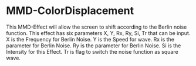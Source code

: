 # MMD-ColorDisplacement
This MMD-Effect will allow the screen to shift according to the Berlin noise function.
This effect has six parameters X, Y, Rx, Ry, Si, Tr that can be input.
X is the Frequency for Berlin Noise.
Y is the Speed for wave.
Rx is the parameter for Berlin Noise.
Ry is the parameter for Berlin Noise.
Si is the Intensity for this Effect.
Tr is flag to switch the noise function as square wave.